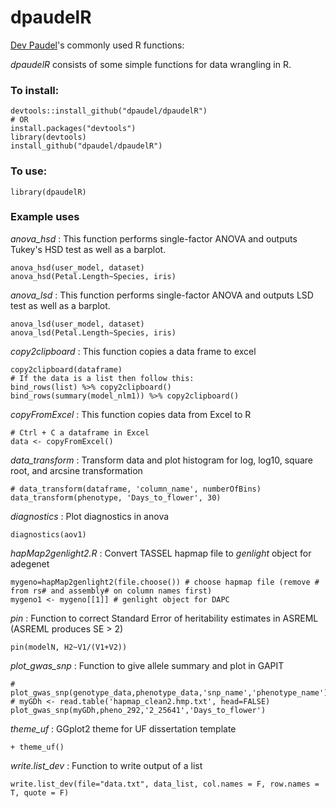 # dpaudelR
[Dev Paudel](https://dpaudel.github.io/)'s commonly used R functions:

_dpaudelR_ consists of some simple functions for data wrangling in R.

### To install:

```
devtools::install_github("dpaudel/dpaudelR") 
# OR
install.packages("devtools")
library(devtools)
install_github("dpaudel/dpaudelR") 
```

### To use:

```
library(dpaudelR)
```

### Example uses

_anova_hsd_ : This function performs single-factor ANOVA and outputs Tukey's HSD test as well as a barplot.

```
anova_hsd(user_model, dataset)
anova_hsd(Petal.Length~Species, iris)
```

_anova_lsd_ : This function performs single-factor ANOVA and outputs LSD test as well as a barplot.

```
anova_lsd(user_model, dataset)
anova_lsd(Petal.Length~Species, iris)
```


_copy2clipboard_ : This function copies a data frame to excel

```
copy2clipboard(dataframe)
# If the data is a list then follow this:
bind_rows(list) %>% copy2clipboard()
bind_rows(summary(model_nlm1)) %>% copy2clipboard()
```

_copyFromExcel_ : This function copies data from Excel to R

```
# Ctrl + C a dataframe in Excel
data <- copyFromExcel()
```

_data_transform_ : Transform data and plot histogram for log, log10, square root, and arcsine transformation

```
# data_transform(dataframe, 'column_name', numberOfBins)
data_transform(phenotype, 'Days_to_flower', 30)
```
_diagnostics_ : Plot diagnostics in anova

```
diagnostics(aov1)
```

_hapMap2genlight2.R_ : Convert TASSEL hapmap file to _genlight_ object for adegenet

```
mygeno=hapMap2genlight2(file.choose()) # choose hapmap file (remove # from rs# and assembly# on column names first)
mygeno1 <- mygeno[[1]] # genlight object for DAPC
```

_pin_ : Function to correct Standard Error of heritability estimates in ASREML (ASREML produces SE > 2)

```
pin(modelN, H2~V1/(V1+V2))
```

_plot_gwas_snp_ : Function to give allele summary and plot in GAPIT

```
# plot_gwas_snp(genotype_data,phenotype_data,'snp_name','phenotype_name')
# myGDh <- read.table('hapmap_clean2.hmp.txt', head=FALSE) 
plot_gwas_snp(myGDh,pheno_292,'2_25641','Days_to_flower')

```

_theme_uf_ : GGplot2 theme for UF dissertation template

```
+ theme_uf()
```

_write.list_dev_ : Function to write output of a list 

```
write.list_dev(file="data.txt", data_list, col.names = F, row.names = T, quote = F)
```

